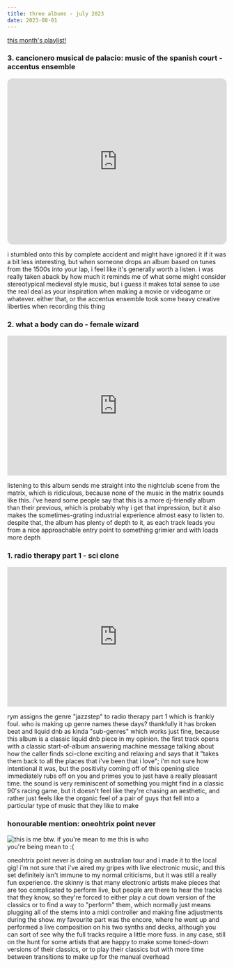 ```yaml
---
title: three albums - july 2023
date: 2023-08-01
---
```


[this month's playlist!](https://open.spotify.com/playlist/2c9JLkUOMge42v5GZmOpQC?si=ae908cbf1387433a)  

### 3. cancionero musical de palacio: music of the spanish court - accentus ensemble  
<iframe style="border-radius:12px" src="https://open.spotify.com/embed/album/1iZFoEYDppReBZ5C7tX5Al?utm_source=generator" width="100%" height="380" frameBorder="0" allowfullscreen="" allow="autoplay; clipboard-write; encrypted-media; fullscreen; picture-in-picture"></iframe>

i stumbled onto this by complete accident and might have ignored it if it was a bit less interesting, but when someone drops an album based on tunes from the 1500s into your lap, i feel like it's generally worth a listen. i was really taken aback by how much it reminds me of what some might consider stereotypical medieval style music, but i guess it makes total sense to use the real deal as your inspiration when making a movie or videogame or whatever. either that, or the accentus ensemble took some heavy creative liberties when recording this thing

### 2. what a body can do - female wizard  
<iframe style="border: 0; width: 100%; height: 320px;" src="https://bandcamp.com/EmbeddedPlayer/album=3274548095/size=large/bgcol=ffffff/linkcol=0687f5/artwork=small/transparent=true/" seamless><a href="https://femalewizard.bandcamp.com/album/what-a-body-can-do">What A Body Can Do by Female Wizard</a></iframe>

listening to this album sends me straight into the nightclub scene from the matrix, which is ridiculous, because none of the music in the matrix sounds like this. i've heard some people say that this is a more dj-friendly album than their previous, which is probably why i get that impression, but it also makes the sometimes-grating industrial experience almost easy to listen to. despite that, the album has plenty of depth to it, as each track leads you from a nice approachable entry point to something grimier and with loads more depth

### 1. radio therapy part 1 - sci clone  
<iframe style="border: 0; width: 100%; height: 320px;" src="https://bandcamp.com/EmbeddedPlayer/album=3510816739/size=large/bgcol=ffffff/linkcol=0687f5/artwork=small/transparent=true/" seamless><a href="https://metalheadz.bandcamp.com/album/radio-therapy-part-1">Radio Therapy - Part 1 by Sci-Clone</a></iframe>  

rym assigns the genre "jazzstep" to radio therapy part 1 which is frankly foul. who is making up genre names these days? thankfully it has broken beat and liquid dnb as kinda "sub-genres" which works just fine, because this album is a classic liquid dnb piece in my opinion. the first track opens with a classic start-of-album answering machine message talking about how the caller finds sci-clone exciting and relaxing and says that it "takes them back to all the places that i've been that i love"; i'm not sure how intentional it was, but the positivity coming off of this opening slice immediately rubs off on you and primes you to just have a really pleasant time. the sound is very reminiscent of something you might find in a classic 90's racing game, but it doesn't feel like they're chasing an aesthetic, and rather just feels like the organic feel of a pair of guys that fell into a particular type of music that they like to make

<h3 id="honourable-mentions"> honourable mention: oneohtrix point never</h3>
<img style="max-width: 360px;" src="/_assets/img/three_albums_july_2023/meirl.jpg" title="this is me btw. if you're mean to me this is who you're being mean to :(">  

oneohtrix point never is doing an australian tour and i made it to the local gig! i'm not sure that i've aired my gripes with live electronic music, and this set definitely isn't immune to my normal criticisms, but it was still a really fun experience. the skinny is that many electronic artists make pieces that are too complicated to perform live, but people are there to hear the tracks that they know, so they're forced to either play a cut down version of the classics or to find a way to "perform" them, which normally just means plugging all of the stems into a midi controller and making fine adjustments during the show. my favourite part was the encore, where he went up and performed a live composition on his two synths and decks, although you can sort of see why the full tracks require a little more fuss. in any case, still on the hunt for some artists that are happy to make some toned-down versions of their classics, or to play their classics but with more time between transitions to make up for the manual overhead
